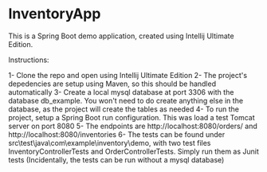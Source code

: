 # InventoryApp

This is a Spring Boot demo application, created using Intellij Ultimate Edition. 

Instructions:

1- Clone the repo and open using Intellij Ultimate Edition
2- The project's depedencies are setup using Maven, so this should be handled automatically
3- Create a local mysql database at port 3306 with the database db_example. You won't need to do create anything else in the database,
as the project will create the tables as needed
4- To run the project, setup a Spring Boot run configuration. This was load a test Tomcat server on port 8080
5- The endpoints are http://localhost:8080/orders/ and http://localhost:8080/inventories
6- The tests can be found under src\test\java\com\example\inventory\demo, with two test files InventoryControllerTests and OrderControllerTests. 
Simply run them as Junit tests (Incidentally, the tests can be run without a mysql database)
